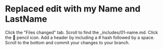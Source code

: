 # Replaced edit with my Name and LastName
Click the "Files changed" tab.
Scroll to find the _includes/01-name.md.
Click the 📝 pencil icon.
Add a header by including a # hash followed by a space.
Scroll to the bottom and commit your changes to your branch.
